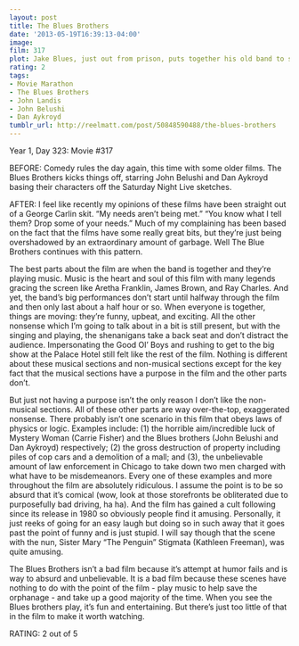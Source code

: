 ```yaml
---
layout: post
title: The Blues Brothers
date: '2013-05-19T16:39:13-04:00'
image: 
film: 317
plot: Jake Blues, just out from prison, puts together his old band to save the Catholic home where he and brother Elwood were raised.
rating: 2
tags:
- Movie Marathon
- The Blues Brothers
- John Landis
- John Belushi
- Dan Aykroyd
tumblr_url: http://reelmatt.com/post/50848590488/the-blues-brothers
---
```


Year 1, Day 323: Movie #317

BEFORE: Comedy rules the day again, this time with some older films. The Blues Brothers kicks things off, starring John Belushi and Dan Aykroyd basing their characters off the Saturday Night Live sketches.

AFTER: I feel like recently my opinions of these films have been straight out of a George Carlin skit. “My needs aren’t being met.” “You know what I tell them? Drop some of your needs.” Much of my complaining has been based on the fact that the films have some really great bits, but they’re just being overshadowed by an extraordinary amount of garbage. Well The Blue Brothers continues with this pattern.

The best parts about the film are when the band is together and they’re playing music. Music is the heart and soul of this film with many legends gracing the screen like Aretha Franklin, James Brown, and Ray Charles. And yet, the band’s big performances don’t start until halfway through the film and then only last about a half hour or so. When everyone is together, things are moving: they’re funny, upbeat, and exciting. All the other nonsense which I’m going to talk about in a bit is still present, but with the singing and playing, the shenanigans take a back seat and don’t distract the audience. Impersonating the Good Ol’ Boys and rushing to get to the big show at the Palace Hotel still felt like the rest of the film. Nothing is different about these musical sections and non-musical sections except for the key fact that the musical sections have a purpose in the film and the other parts don’t.

But just not having a purpose isn’t the only reason I don’t like the non-musical sections. All of these other parts are way over-the-top, exaggerated nonsense. There probably isn’t one scenario in this film that obeys laws of physics or logic. Examples include: (1) the horrible aim/incredible luck of Mystery Woman (Carrie Fisher) and the Blues brothers (John Belushi and Dan Aykroyd) respectively; (2) the gross destruction of property including piles of cop cars and a demolition of a mall; and (3), the unbelievable amount of law enforcement in Chicago to take down two men charged with what have to be misdemeanors. Every one of these examples and more throughout the film are absolutely ridiculous. I assume the point is to be so absurd that it’s comical (wow, look at those storefronts be obliterated due to purposefully bad driving, ha ha). And the film has gained a cult following since its release in 1980 so obviously people find it amusing. Personally, it just reeks of going for an easy laugh but doing so in such away that it goes past the point of funny and is just stupid. I will say though that the scene with the nun, Sister Mary “The Penguin” Stigmata (Kathleen Freeman), was quite amusing.

The Blues Brothers isn’t a bad film because it’s attempt at humor fails and is way to absurd and unbelievable. It is a bad film because these scenes have nothing to do with the point of the film - play music to help save the orphanage - and take up a good majority of the time. When you see the Blues brothers play, it’s fun and entertaining. But there’s just too little of that in the film to make it worth watching.

RATING: 2 out of 5
